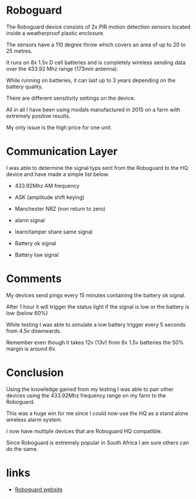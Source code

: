 # Roboguard

The Roboguard device consists of 2x PIR motion detection sensors located inside a weatherproof plastic enclosure.

The sensors have a 110 degree throw which covers an area of up to 20 to 25 metres.

It runs on 8x 1.5v D cell batteries and is completely wireless sending data over the 433.92 Mhz range (173mm antenna).

While running on batteries, it can last up to 3 years depending on the battery quality.

There are different sensitivity settings on the device.

All in all I have been using modals manufactured in 2015 on a farm with extremely positive results.

My only issue is the high price for one unit.

# Communication Layer

I was able to determine the signal typs sent from the Roboguard to the HQ device and have made a simple list below.

- 433.92Mhz AM frequency
- ASK (amplitude shift keying)
- Manchester NRZ (non return to zero)

- alarm signal
- learn/tamper share same signal
- Battery ok signal
- Battery low signal

# Comments

My devices send pings every 15 minutes containing the battery ok signal.

After 1 hour it will trigger the status light if the signal is low or the battery is low (below 60%)

While testing I was able to simulate a low battery trigger every 5 seconds from 4.5v downwards.

Remember even though it takes 12v (13v) from 8x 1.5v batteries the 50% margin is around 6v.

# Conclusion

Using the knowledge gained from my testing I was able to pair other devices using the 433.92Mhz frequency range on my farm to the Roboguard.

This was a huge win for me since I could now use the HQ as a stand alone wireless alarm system.

I now have multiple devices that are Roboguard HQ compatible.

Since Roboguard is extremely popular in South Africa I am sure others can do the same.

# links

- [Roboguard website](https://roboguard.co.za)

